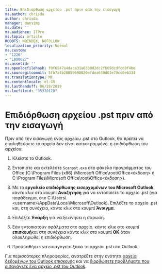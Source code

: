 ```yaml
---
title: Επιδιόρθωση αρχείου .pst πριν από την εισαγωγή
ms.author: chrisda
author: chrisda
manager: dansimp
ms.date: ''
ms.audience: ITPro
ms.topic: article
ROBOTS: NOINDEX, NOFOLLOW
localization_priority: Normal
ms.custom:
- "1226"
- "1800027"
ms.assetid: ''
ms.openlocfilehash: f0f6547a4daca31a6330d2dc2f609dcdfcd8f4be
ms.sourcegitcommit: 5fb7a4b28859690020efdea630d03e70cc0e6334
ms.translationtype: MT
ms.contentlocale: el-GR
ms.lasthandoff: 06/28/2019
ms.locfileid: "35370170"
---
```

# <a name="repair-pst-file-before-importing"></a>Επιδιόρθωση αρχείου .pst πριν από την εισαγωγή

Πριν από την εισαγωγή ενός αρχείου .pst στο Outlook, θα πρέπει να επαληθεύσετε το αρχείο δεν είναι κατεστραμμένο, η επιδιόρθωση του αρχείου:

1. Κλείστε το Outlook.

2. Εντοπίστε και εκτελέστε `Scanpst.exe` στο φάκελο προγράμματος του Office (C:\Program Files (x86) \Microsoft Office\root\Office\<έκδοση\> ή C:\Program Files\Microsoft Office\root\Office\<έκδοση\>).

3. Με το **εργαλείο επιδιόρθωσης εισερχομένων του Microsoft Outlook**, κάντε κλικ στο κουμπί **Αναζήτηση** για να εντοπίσετε το αρχείο .pst (για παράδειγμα, στο C:\Users\\<username\>\AppData\Local\Microsoft\Outlook). Επιλέξτε το αρχείο .pst και, στη συνέχεια, κάντε κλικ στο κουμπί **Άνοιγμα**.

4. Επιλέξτε **Έναρξη** για να ξεκινήσει η σάρωση.

5. Εάν εντοπιστούν σφάλματα στο αρχείο, κάντε κλικ στο κουμπί **επισκευή**και στη συνέχεια κάντε κλικ στο κουμπί **OK** όταν ολοκληρωθεί η επιδιόρθωση.

6. Προσπαθήστε να εισαγάγετε ξανά το αρχείο .pst στο Outlook.

Για περισσότερες πληροφορίες, ανατρέξτε στην ενότητα [αρχεία δεδομένων του Outlook επισκευής](https://support.office.com/article/25663bc3-11ec-4412-86c4-60458afc5253) και να [διορθώσετε προβλήματα που εισαγάγετε ένα αρχείο .pst του Outlook](https://support.office.com/article/2d2e50dc-5c36-4ab2-ab50-f1be733b3d6e).
